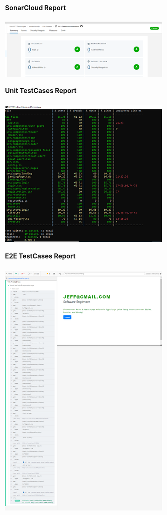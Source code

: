 ## SonarCloud Report 
<br/><img src="https://github.com/NeoSOFT-Technologies/frontend-reactjs/blob/main/wiki/features/SonarCloud.png"/>

## Unit TestCases Report
<br/><img src="https://github.com/NeoSOFT-Technologies/frontend-reactjs/blob/main/wiki/features/Unit_testcases.png"/>

## E2E TestCases Report
<br/><img src="https://github.com/NeoSOFT-Technologies/frontend-reactjs/blob/main/wiki/features/E2E_testing.png"/>